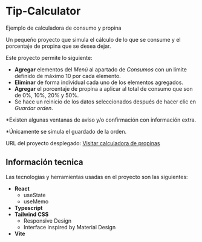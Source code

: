 # Tip-Calculator

Ejemplo de calculadora de consumo y propina

Un pequeño proyecto que simula el cálculo de lo que se consume y el porcentaje de propina que se desea dejar.

Este proyecto permite lo siguiente:

- **Agregar** elementos del _Menú_ al apartado de _Consumos_ con un limite definido de máximo 10 por cada elemento.
- **Eliminar** de forma individual cada uno de los elementos agregados.
- **Agregar** el porcentaje de propina a aplicar al total de consumo que son de 0%, 10%, 20% y 50%.
- Se hace un reinicio de los datos seleccionados después de hacer clic en _Guardar orden_.

\*Existen algunas ventanas de aviso y/o confirmación con información extra.

\*Únicamente se simula el guardado de la orden.

URL del proyecto desplegado: [Visitar calculadora de propinas](https://tip-calculator-jgezziel.pages.dev/)

## Información tecnica

Las tecnologias y herramientas usadas en el proyecto son las siguientes:

- **React**
  - useState
  - useMemo
- **Typescript**
- **Tailwind CSS**
  - Responsive Design
  - Interface inspired by Material Design
- **Vite**
